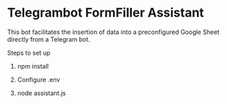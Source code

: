 # Telegrambot FormFiller Assistant

This bot facilitates the insertion of data into a preconfigured Google Sheet directly from a Telegram bot.

Steps to set up

1. npm install

2. Configure .env

3. node assistant.js
